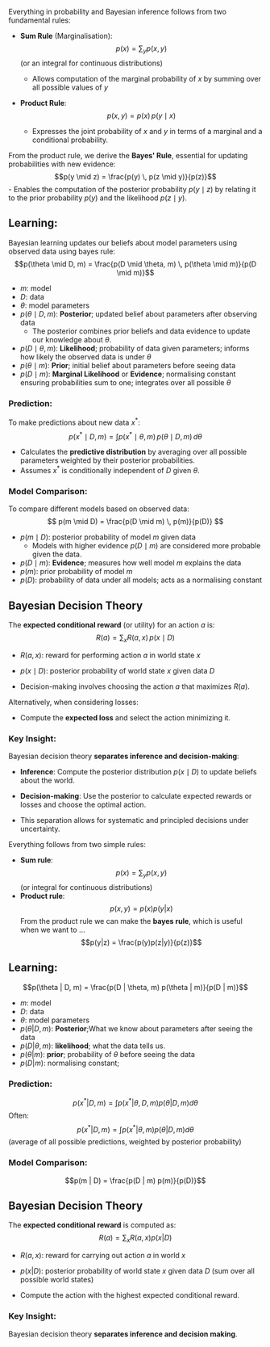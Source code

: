 Everything in probability and Bayesian inference follows from two fundamental rules:

- **Sum Rule** (Marginalisation):$$p(x) = \sum_y p(x, y)$$
	(or an integral for continuous distributions)
	- Allows computation of the marginal probability of $x$ by summing over all possible values of $y$

- **Product Rule**:$$p(x, y) = p(x) \, p(y \mid x)$$
	- Expresses the joint probability of $x$ and $y$ in terms of a marginal and a conditional probability.

From the product rule, we derive the **Bayes' Rule**, essential for updating probabilities with new evidence:$$p(y \mid z) = \frac{p(y) \, p(z \mid y)}{p(z)}$$
	- Enables the computation of the posterior probability $p(y \mid z)$ by relating it to the prior probability $p(y)$ and the likelihood $p(z \mid y)$.

## Learning:
Bayesian learning updates our beliefs about model parameters using observed data using bayes rule:
$$p(\theta \mid D, m) = \frac{p(D \mid \theta, m) \, p(\theta \mid m)}{p(D \mid m)}$$
- $m$: model
- $D$: data
- $\theta$: model parameters
- $p(\theta \mid D, m)$: **Posterior**; updated belief about parameters after observing data
	- The posterior combines prior beliefs and data evidence to update our knowledge about $\theta$.
- $p(D \mid \theta, m)$: **Likelihood**; probability of data given parameters; informs how likely the observed data is under $\theta$
- $p(\theta \mid m)$: **Prior**; initial belief about parameters before seeing data
- $p(D \mid m)$: **Marginal Likelihood** or **Evidence**; normalising constant ensuring probabilities sum to one; integrates over all possible $\theta$
### Prediction:
To make predictions about new data $x^*$:
$$
p(x^* \mid D, m) = \int p(x^* \mid \theta, m) \, p(\theta \mid D, m) \, d\theta
$$
- Calculates the **predictive distribution** by averaging over all possible parameters weighted by their posterior probabilities.
- Assumes $x^*$ is conditionally independent of $D$ given $\theta$.

### Model Comparison:
To compare different models based on observed data:
$$
p(m \mid D) = \frac{p(D \mid m) \, p(m)}{p(D)}
$$
- $p(m \mid D)$: posterior probability of model $m$ given data
	- Models with higher evidence $p(D \mid m)$ are considered more probable given the data.
- $p(D \mid m)$: **Evidence**; measures how well model $m$ explains the data
- $p(m)$: prior probability of model $m$
- $p(D)$: probability of data under all models; acts as a normalising constant

## Bayesian Decision Theory

The **expected conditional reward** (or utility) for an action $a$ is:
$$
R(a) = \sum_x R(a, x) \, p(x \mid D)
$$
- $R(a, x)$: reward for performing action $a$ in world state $x$
- $p(x \mid D)$: posterior probability of world state $x$ given data $D$

- Decision-making involves choosing the action $a$ that maximizes $R(a)$.

Alternatively, when considering losses:
- Compute the **expected loss** and select the action minimizing it.

### Key Insight:

Bayesian decision theory **separates inference and decision-making**:
- **Inference**: Compute the posterior distribution $p(x \mid D)$ to update beliefs about the world.
- **Decision-making**: Use the posterior to calculate expected rewards or losses and choose the optimal action.

- This separation allows for systematic and principled decisions under uncertainty.


Everything follows from two simple rules:
- **Sum rule**: $$p(x) = \sum_y p(x, y)$$
	(or integral for continuous distributions)
- **Product rule**: $$p(x, y) = p(x)p(y|x)$$
From the product rule we can make the **bayes rule**, which is useful when we want to ... $$p(y|z) = \frac{p(y)p(z|y)}{p(z)}$$
## Learning:


$$p(\theta | D, m) = \frac{p(D | \theta, m) p(\theta | m)}{p(D | m)}$$
- $m$: model
- $D$: data
- $\theta$: model parameters
- $p(\theta|D, m)$: **Posterior**;What we know about parameters after seeing the data
- $p(D|\theta, m)$: **likelihood**; what the data tells us. 
- $p(\theta | m)$: **prior**; probability of $\theta$ before seeing the data
- $p(D|m)$: normalising constant;

### Prediction:
$$p(x^* | D, m) = \int p(x^* | \theta, D, m) p(\theta | D, m) d\theta$$
  Often:
$$p(x^* | D, m) = \int p(x^* | \theta, m) p(\theta | D, m) d\theta$$
  (average of all possible predictions, weighted by posterior probability)

### Model Comparison:
$$p(m | D) = \frac{p(D | m) p(m)}{p(D)}$$
## Bayesian Decision Theory

The **expected conditional reward** is computed as:
$$R(a) = \sum_x R(a, x) p(x | D)$$
- $R(a, x)$: reward for carrying out action $a$ in world $x$
- $p(x | D)$: posterior probability of world state $x$ given data $D$
  (sum over all possible world states)

- Compute the action with the highest expected conditional reward.

### Key Insight:
Bayesian decision theory **separates inference and decision making**.
